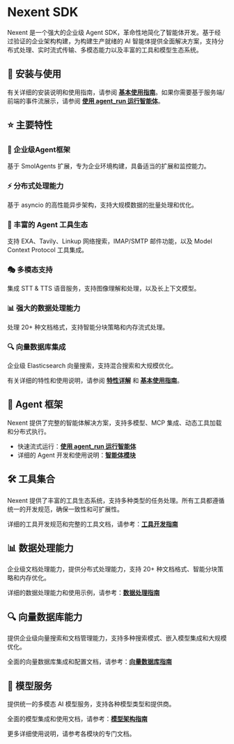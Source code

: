 # Nexent SDK

Nexent 是一个强大的企业级 Agent SDK，革命性地简化了智能体开发。基于经过验证的企业架构构建，为构建生产就绪的 AI 智能体提供全面解决方案，支持分布式处理、实时流式传输、多模态能力以及丰富的工具和模型生态系统。

## 🚀 安装与使用

有关详细的安装说明和使用指南，请参阅 **[基本使用指南](./basic-usage)**。如果你需要基于服务端/前端的事件流展示，请参阅 **[使用 agent_run 运行智能体](./core/agent-run)**。

## ⭐ 主要特性

### 🏢 企业级Agent框架
基于 SmolAgents 扩展，专为企业环境构建，具备适当的扩展和监控能力。

### ⚡ 分布式处理能力
基于 asyncio 的高性能异步架构，支持大规模数据的批量处理和优化。

### 🔧 丰富的 Agent 工具生态
支持 EXA、Tavily、Linkup 网络搜索，IMAP/SMTP 邮件功能，以及 Model Context Protocol 工具集成。

### 🎭 多模态支持
集成 STT & TTS 语音服务，支持图像理解和处理，以及长上下文模型。

### 📊 强大的数据处理能力
处理 20+ 种文档格式，支持智能分块策略和内存流式处理。

### 🔍 向量数据库集成
企业级 Elasticsearch 向量搜索，支持混合搜索和大规模优化。

有关详细的特性和使用说明，请参阅 **[特性详解](./features)** 和 **[基本使用指南](./basic-usage)**。

## 🤖 Agent 框架

Nexent 提供了完整的智能体解决方案，支持多模型、MCP 集成、动态工具加载和分布式执行。

- 快速流式运行：**[使用 agent_run 运行智能体](./core/agent-run)**
- 详细的 Agent 开发和使用说明：**[智能体模块](./core/agents)**

## 🛠️ 工具集合

Nexent 提供了丰富的工具生态系统，支持多种类型的任务处理。所有工具都遵循统一的开发规范，确保一致性和可扩展性。

详细的工具开发规范和完整的工具文档，请参考：**[工具开发指南](./core/tools)**

## 📊 数据处理能力

企业级文档处理能力，提供分布式处理能力，支持 20+ 种文档格式、智能分块策略和内存优化。

详细的数据处理能力和使用示例，请参考：**[数据处理指南](./data-process)**

## 🔍 向量数据库能力

提供企业级向量搜索和文档管理能力，支持多种搜索模式、嵌入模型集成和大规模优化。

全面的向量数据库集成和配置文档，请参考：**[向量数据库指南](./vector-database)**

## 🤖 模型服务

提供统一的多模态 AI 模型服务，支持各种模型类型和提供商。

全面的模型集成和使用文档，请参考：**[模型架构指南](./core/models)**

更多详细使用说明，请参考各模块的专门文档。
